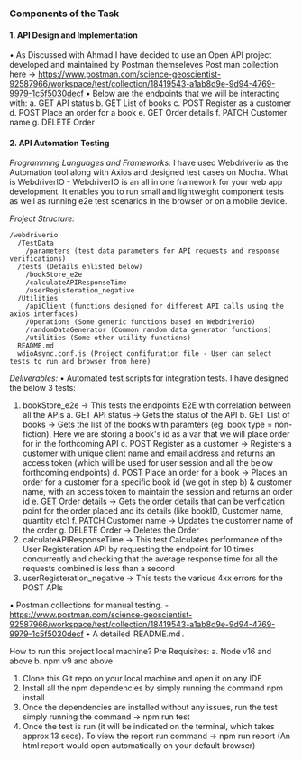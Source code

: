 ### Components of the Task

#### 1. API Design and Implementation

•⁠  As Discussed with Ahmad I have decided to use an Open API project developed and maintained by Postman themseleves
Post man collection here -> https://www.postman.com/science-geoscientist-92587966/workspace/test/collection/18419543-a1ab8d9e-9d94-4769-9979-1c5f5030decf
•⁠  ⁠Below are the endpoints that we will be interacting with:
a. GET API status
b. GET List of books
c. POST Register as a customer
d. POST Place an order for a book
e. GET Order details 
f. PATCH Customer name 
g. DELETE Order 

#### 2. API Automation Testing
*Programming Languages and Frameworks:*
I have used Webdriverio as the Automation tool along with Axios and designed test cases on Mocha.
What is WebdriverIO - WebdriverIO is an all in one framework for your web app development. It enables you to run small and lightweight component tests as well as running e2e test scenarios in the browser or on a mobile device. 

*Project Structure:*
```
/webdriverio
  /TestData
    /parameters (test data parameters for API requests and response verifications)
  /tests (Details enlisted below)
    /bookStore_e2e
    /calculateAPIResponseTime
    /userRegisteration_negative
  /Utilities
    /apiClient (functions designed for different API calls using the axios interfaces)
    /Operations (Some generic functions based on Webdriverio)
    /randomDataGenerator (Common random data generator functions)
    /utilities (Some other utility functions)
  README.md
  wdioAsync.conf.js (Project confifuration file - User can select tests to run and browser from here)
```

*Deliverables:*
•⁠  ⁠Automated test scripts for integration tests.
I have designed the below 3 tests:
1. bookStore_e2e -> This tests the endpoints E2E with correlation between all the APIs
a. GET API status -> Gets the status of the API
b. GET List of books -> Gets the list of the books with paramters (eg. book type = non-fiction). Here we are storing a book's id as a var that we will place order for in the forthcoming API
c. POST Register as a customer -> Registers a customer with unique client name and email address and returns an access token (which will be used for user session and all the below forthcoming endpoints)
d. POST Place an order for a book -> Places an order for a customer for a specific book id (we got in step b) & customer name, with an access token to maintain the session and returns an order id
e. GET Order details -> Gets the order details that can be verfication point for the order placed and its details (like bookID, Customer name, quantity etc)
f. PATCH Customer name -> Updates the customer name of the order
g. DELETE Order -> Deletes the Order
2. calculateAPIResponseTime -> This test Calculates performance of the User Registeration API by requesting the endpoint for 10 times concurrently and checking that the average response time for all the requests combined is less than a second
3. userRegisteration_negative -> This tests the various 4xx errors for the POST APIs

•⁠  ⁠Postman collections for manual testing. - https://www.postman.com/science-geoscientist-92587966/workspace/test/collection/18419543-a1ab8d9e-9d94-4769-9979-1c5f5030decf
•⁠  ⁠A detailed ⁠ README.md ⁠.

How to run this project local machine?
Pre Requisites:
a. Node v16 and above
b. npm v9 and above

1. Clone this Git repo on your local machine and open it on any IDE 
2. Install all the npm dependencies by simply running the command npm install
3. Once the dependencies are installed without any issues, run the test simply running the command -> npm run test
4. Once the test is run (it will be indicated on the terminal, which takes approx 13 secs). To view the report run command -> npm run report (An html report would open automatically on your default browser)